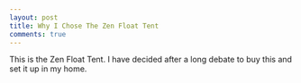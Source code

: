 ```yaml
---
layout: post
title: Why I Chose The Zen Float Tent
comments: true
---
```


This is the Zen Float Tent. I have decided after a long debate to buy this and set it up in my home. 
